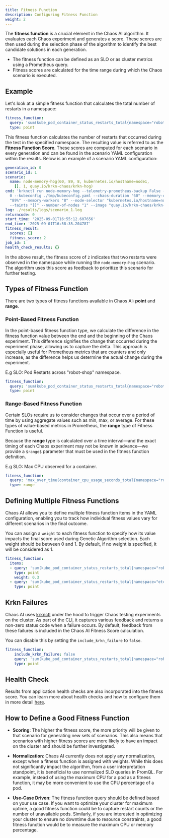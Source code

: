 ```yaml
---
title: Fitness Function
description: Configuring Fitness Function
weight: 2
---
```


The **fitness function** is a crucial element in the Chaos AI algorithm. It evaluates each Chaos experiment and generates a score. These scores are then used during the selection phase of the algorithm to identify the best candidate solutions in each generation.

- The fitness function can be defined as an SLO or as cluster metrics using a Prometheus query.
- Fitness scores are calculated for the time range during which the Chaos scenario is executed.

## Example

Let's look at a simple fitness function that calculates the total number of restarts in a namespace:

```yaml
fitness_function: 
  query: 'sum(kube_pod_container_status_restarts_total{namespace="robot-shop"})'
  type: point
```

This fitness function calculates the number of restarts that occurred during the test in the specified namespace. The resulting value is referred to as the **Fitness Function Score**. These scores are computed for each scenario in every generation and can be found in the scenario YAML configuration within the results. Below is an example of a scenario YAML configuration:

```yaml
generation_id: 0
scenario_id: 1
scenario:
  name: node-memory-hog(60, 89, 8, kubernetes.io/hostname=node1,
    [], 1, quay.io/krkn-chaos/krkn-hog)
cmd: 'krknctl run node-memory-hog --telemetry-prometheus-backup False --wait-duration
  0 --kubeconfig ./tmp/kubeconfig.yaml --chaos-duration "60" --memory-consumption
  "89%" --memory-workers "8" --node-selector "kubernetes.io/hostname=node1"
  --taints "[]" --number-of-nodes "1" --image "quay.io/krkn-chaos/krkn-hog" '
log: ./results/logs/scenario_1.log
returncode: 0
start_time: '2025-09-01T16:55:12.607656'
end_time: '2025-09-01T16:58:35.204787'
fitness_result:
  scores: []
  fitness_score: 2
job_id: 1
health_check_results: {}
```

In the above result, the fitness score of `2` indicates that two restarts were observed in the namespace while running the `node-memory-hog` scenario. The algorithm uses this score as feedback to prioritize this scenario for further testing.


## Types of Fitness Function

There are two types of fitness functions available in Chaos AI: **point** and **range**.

### Point-Based Fitness Function

In the point-based fitness function type, we calculate the difference in the fitness function value between the end and the beginning of the Chaos experiment. This difference signifies the change that occurred during the experiment phase, allowing us to capture the delta. This approach is especially useful for Prometheus metrics that are counters and only increase, as the difference helps us determine the actual change during the experiment.

E.g SLO: Pod Restarts across "robot-shop" namespace.

```yaml
fitness_function: 
  query: 'sum(kube_pod_container_status_restarts_total{namespace="robot-shop"})'
  type: point
```

### Range-Based Fitness Function

Certain SLOs require us to consider changes that occur over a period of time by using aggregate values such as min, max, or average. For these types of value-based metrics in Prometheus, the **range** type of Fitness Function is useful.

Because the **range** type is calculated over a time interval—and the exact timing of each Chaos experiment may not be known in advance—we provide a `$range$` parameter that must be used in the fitness function definition.

E.g SLO: Max CPU observed for a container.

```yaml
fitness_function: 
  query: 'max_over_time(container_cpu_usage_seconds_total{namespace="robot-shop", container="mysql"}[$range$])'
  type: range
```

## Defining Multiple Fitness Functions

Chaos AI allows you to define multiple fitness function items in the YAML configuration, enabling you to track how individual fitness values vary for different scenarios in the final outcome.

You can assign a `weight` to each fitness function to specify how its value impacts the final score used during Genetic Algorithm selection. Each weight should be between 0 and 1. By default, if no weight is specified, it will be considered as 1.

```yaml
fitness_function:
  items:
  - query: 'sum(kube_pod_container_status_restarts_total{namespace="robot-shop"})'
    type: point
    weight: 0.3
  - query: 'sum(kube_pod_container_status_restarts_total{namespace="etcd"})'
    type: point
```

## Krkn Failures

Chaos AI uses [krknctl](../../krknctl/) under the hood to trigger Chaos testing experiments on the cluster. As part of the CLI, it captures various feedback and returns a non-zero status code when a failure occurs. By default, feedback from these failures is included in the Chaos AI Fitness Score calculation.

You can disable this by setting the `include_krkn_failure` to `false`.

```yaml
fitness_function:
    include_krkn_failure: false
    query: 'sum(kube_pod_container_status_restarts_total{namespace="robot-shop"})'
    type: point
```

## Health Check

Results from application health checks are also incorporated into the fitness score. You can learn more about health checks and how to configure them in more detail [here](./health_check.md).

## How to Define a Good Fitness Function

- **Scoring**: The higher the fitness score, the more priority will be given to that scenario for generating new sets of scenarios. This also means that scenarios with higher fitness scores are more likely to have an impact on the cluster and should be further investigated.

- **Normalization**: Chaos AI currently does not apply any normalization, except when a fitness function is assigned with weights. While this does not significantly impact the algorithm, from a user interpretation standpoint, it is beneficial to use normalized SLO queries in PromQL. For example, instead of using the maximum CPU for a pod as a fitness function, it may be more convenient to use the CPU percentage of a pod.

- **Use-Case Driven**: The fitness function query should be defined based on your use case. If you want to optimize your cluster for maximum uptime, a good fitness function could be to capture restart counts or the number of unavailable pods. Similarly, if you are interested in optimizing your cluster to ensure no downtime due to resource constraints, a good fitness function would be to measure the maximum CPU or memory percentage.

